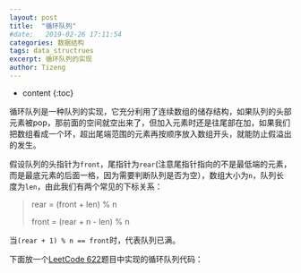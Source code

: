 ```yaml
---
layout: post
title:  "循环队列"
#date:   2019-02-26 17:11:54
categories: 数据结构
tags: data_structrues
excerpt: 循环队列的实现
author: Tizeng
---
```


* content
{:toc}

循环队列是一种队列的实现，它充分利用了连续数组的储存结构，如果队列的头部元素被pop，那前面的空间就空出来了，但加入元素时还是往尾部在加，如果我们把数组看成一个环，超出尾端范围的元素再按顺序放入数组开头，就能防止假溢出的发生。

假设队列的头指针为`front`，尾指针为`rear`(注意尾指针指向的不是最低端的元素，而是最底元素的后面一格，因为需要判断队列是否为空），数组大小为`n`，队列长度为`len`，由此我们有两个常见的下标关系：

> rear = (front + len) % n
>
> front = (rear + n - len) % n

当`(rear + 1) % n == front`时，代表队列已满。

下面放一个[LeetCode 622](https://leetcode.com/problems/design-circular-queue/)题目中实现的循环队列代码：

```c++

```